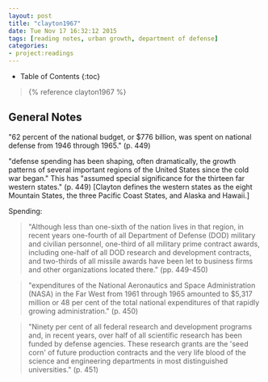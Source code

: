 ```yaml
---
layout: post
title: "clayton1967"
date: Tue Nov 17 16:32:12 2015
tags: [reading notes, urban growth, department of defense]
categories:
- project:readings
---
```

* Table of Contents
{:toc}

> {% reference clayton1967 %}

General Notes
-------------

"62 percent of the national budget, or $776 billion, was spent on national defense from 1946 through 1965." (p. 449)

"defense spending has been shaping, often dramatically, the growth patterns of several important regions of the United States since the cold war began." This has "assumed special significance for the thirteen far western states." (p. 449) [Clayton defines the western states as the eight Mountain States, the three Pacific Coast States, and Alaska and Hawaii.]

Spending:

> "Although less than one-sixth of the nation lives in that region, in recent years one-fourth of all Department of Defense (DOD) military and civilian personnel, one-third of all military prime contract awards, including one-half of all DOD research and development contracts, and two-thirds of all missile awards have been let to business firms and other organizations located there." (pp. 449-450)

> "expenditures of the National Aeronautics and Space Administration (NASA) in the Far West from 1961 through 1965 amounted to $5,317 million or 48 per cent of the total national expenditures of that rapidly growing administration." (p. 450)

> "Ninety per cent of all federal research and development programs and, in recent years, over half of all scientific research has been funded by defense agencies. These research grants are the 'seed corn' of future production contracts and the very life blood of the science and engineering departments in most distinguished universities." (p. 451)
